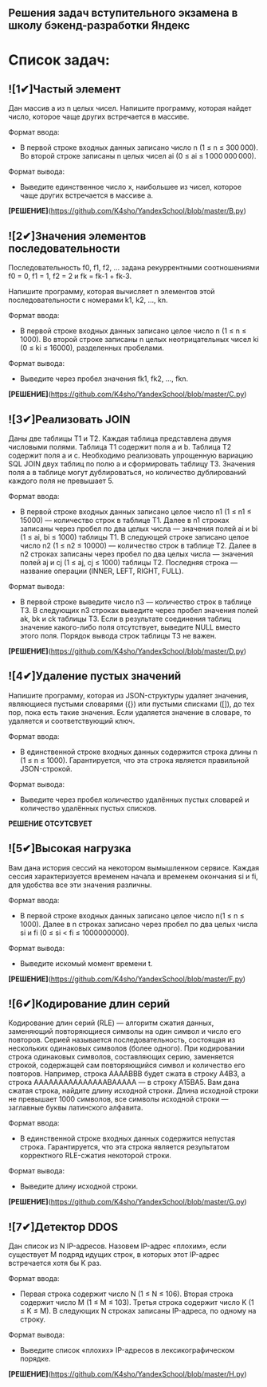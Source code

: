 ## Решения задач вступительного экзамена в школу бэкенд-разработки Яндекс

# Список задач:

## ![1✔]Частый элемент

Дан массив a из n целых чисел. Напишите программу, которая найдет число, которое чаще других встречается в массиве.

Формат ввода:
- В первой строке входных данных записано число n (1 ≤ n ≤ 300 000). Во второй строке записаны n целых чисел ai (0 ≤ ai ≤ 1 000 000 000).

Формат вывода:
- Выведите единственное число x, наибольшее из чисел, которое чаще других встречается в массиве a.

**[РЕШЕНИЕ]**(https://github.com/K4sho/YandexSchool/blob/master/B.py)

## ![2✔]Значения элементов последовательности

Последовательность f0, f1, f2, … задана рекуррентными соотношениями 
f0 = 0, f1 = 1, f2 = 2 и fk = fk-1 + fk-3.

Напишите программу, которая вычисляет n элементов этой последовательности c номерами k1, k2, …, kn.

Формат ввода:
- В первой строке входных данных записано целое число n (1 ≤ n ≤ 1000).
Во второй строке записаны n целых неотрицательных чисел ki (0 ≤ ki ≤ 16000), разделенных пробелами.

Формат вывода:
- Выведите через пробел значения fk1, fk2, …, fkn.

**[РЕШЕНИЕ]**(https://github.com/K4sho/YandexSchool/blob/master/C.py)

## ![3✔]Реализовать JOIN

Даны две таблицы T1 и T2. Каждая таблица представлена двумя числовыми полями. Таблица T1 содержит поля a и b. Таблица T2 содержит поля a и с. 
Необходимо реализовать упрощенную вариацию SQL JOIN двух таблиц по полю a и сформировать таблицу T3. 
Значения поля a в таблице могут дублироваться, но количество дублирований каждого поля не превышает 5.

Формат ввода:
- В первой строке входных данных записано целое число n1 (1 ≤ n1 ≤ 15000) –– количество строк в таблице T1. Далее в n1 строках записаны через пробел по два целых числа — значения полей ai и bi (1 ≤ ai, bi ≤ 1000) таблицы T1. В следующей строке записано целое число n2 (1 ≤ n2 ≤ 10000) –– количество строк в таблице T2. Далее в n2 строках записаны через пробел по два целых числа — значения полей aj и cj (1 ≤ aj, cj ≤ 1000) таблицы T2. Последняя строка — название операции (INNER, LEFT, RIGHT, FULL).

Формат вывода:
- В первой строке выведите число n3 — количество строк в таблице T3. В следующих n3 строках выведите через пробел значения полей ak, bk и ck таблицы T3. Если в результате соединения таблиц значение какого-либо поля отсутствует, выведите NULL вместо этого поля. Порядок вывода строк таблицы T3 не важен.

**[РЕШЕНИЕ]**(https://github.com/K4sho/YandexSchool/blob/master/D.py)

## ![4✔]Удаление пустых значений

Напишите программу, которая из JSON-структуры удаляет значения, являющиеся пустыми словарями ({}) или пустыми списками ([]), до тех пор, пока есть такие значения. Если удаляется значение в словаре, то удаляется и соответствующий ключ.

Формат ввода:
- В единственной строке входных данных содержится строка длины n (1 ≤ n ≤ 1000). Гарантируется, что эта строка является правильной JSON-строкой.

Формат вывода:
- Выведите через пробел количество удалённых пустых словарей и количество удалённых пустых списков.

**РЕШЕНИЕ ОТСУТСВУЕТ**

## ![5✔]Высокая нагрузка

Вам дана история сессий на некотором вымышленном сервисе. Каждая сессия характеризуется временем начала и временем окончания si и fi, для удобства все эти значения различны.

Формат ввода:
- В первой строке входных данных записано целое число n(1 ≤ n ≤ 1000). Далее в n строках записано через пробел по два целых числа si и fi (0 ≤ si < fi ≤ 1000000000).

Формат вывода:
- Выведите искомый момент времени t.

**[РЕШЕНИЕ]**(https://github.com/K4sho/YandexSchool/blob/master/F.py)

## ![6✔]Кодирование длин серий

Кодирование длин серий (RLE) — алгоритм сжатия данных, заменяющий повторяющиеся символы на один символ и число его повторов. Серией называется последовательность, состоящая из нескольких одинаковых символов (более одного). При кодировании строка одинаковых символов, составляющих серию, заменяется строкой, содержащей сам повторяющийся символ и количество его повторов.
Например, строка AAAABBB будет сжата в строку A4B3, а строка AAAAAAAAAAAAAAABAAAAA — в строку A15BA5.
Вам дана сжатая строка, найдите длину исходной строки. Длина исходной строки не превышает 1000 символов, все символы исходной строки — заглавные буквы латинского алфавита.

Формат ввода:
- В единственной строке входных данных содержится непустая строка. Гарантируется, что эта строка является результатом корректного RLE-сжатия некоторой строки.

Формат вывода:
- Выведите длину исходной строки.

**[РЕШЕНИЕ]**(https://github.com/K4sho/YandexSchool/blob/master/G.py)

## ![7✔]Детектор DDOS

Дан список из N IP-адресов. Назовем IP-адрес «плохим», если существует M подряд идущих строк, в которых этот IP-адрес встречается хотя бы K раз.

Формат ввода:
- Первая строка содержит число N (1 ≤ N ≤ 106). Вторая строка содержит число M (1 ≤ M ≤ 103). Третья строка содержит число K (1 ≤ K ≤ M). В следующих N строках записаны IP-адреса, по одному на строку.

Формат вывода:
- Выведите список «плохих» IP-адресов в лексикографическом порядке.

**[РЕШЕНИЕ]**(https://github.com/K4sho/YandexSchool/blob/master/H.py)

